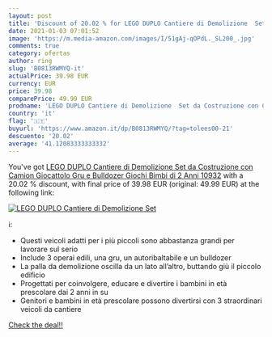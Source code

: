 ```yaml
---
layout: post
title: 'Discount of 20.02 % for LEGO DUPLO Cantiere di Demolizione  Set '
date: 2021-01-03 07:01:52
image: 'https://m.media-amazon.com/images/I/51gAj-qOPdL._SL200_.jpg'
comments: true
category: ofertas
author: ring
slug: 'B0813RWMYQ-it'
actualPrice: 39.98 EUR
currency: EUR
price: 39.98
comparePrice: 49.99 EUR
prodname: 'LEGO DUPLO Cantiere di Demolizione  Set da Costruzione con Camion Giocattolo  Gru e Bulldozer  Giochi Bimbi di 2 Anni  10932'
country: 'it'
flag: '🇮🇹'
buyurl: 'https://www.amazon.it/dp/B0813RWMYQ/?tag=tolees00-21'
descuento: '20.02'
average: '41.12083333333332'
---
```


You've got [LEGO DUPLO Cantiere di Demolizione  Set da Costruzione con Camion Giocattolo  Gru e Bulldozer  Giochi Bimbi di 2 Anni  10932](https://www.amazon.it/dp/B0813RWMYQ/?tag=tolees00-21) with a  20.02 % discount, with final price of 39.98 EUR (original: 49.99 EUR) at the following link:

[![LEGO DUPLO Cantiere di Demolizione  Set ](https://m.media-amazon.com/images/I/51gAj-qOPdL._SL200_.jpg)](https://www.amazon.it/dp/B0813RWMYQ/?tag=tolees00-21)

ℹ️:

- Questi veicoli adatti per i più piccoli sono abbastanza grandi per lavorare sul serio
- Include 3 operai edili, una gru, un autoribaltabile e un bulldozer
- La palla da demolizione oscilla da un lato all’altro, buttando giù il piccolo edificio
- Progettati per coinvolgere, educare e divertire i bambini in età prescolare dai 2 anni in su
- Genitori e bambini in età prescolare possono divertirsi con 3 straordinari veicoli da cantiere

[Check the deal!!](https://www.amazon.it/dp/B0813RWMYQ/?tag=tolees00-21)
